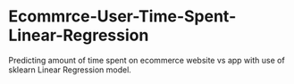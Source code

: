 # Ecommrce-User-Time-Spent-Linear-Regression
Predicting amount of time spent on ecommerce website vs app with use of  sklearn Linear Regression model.
